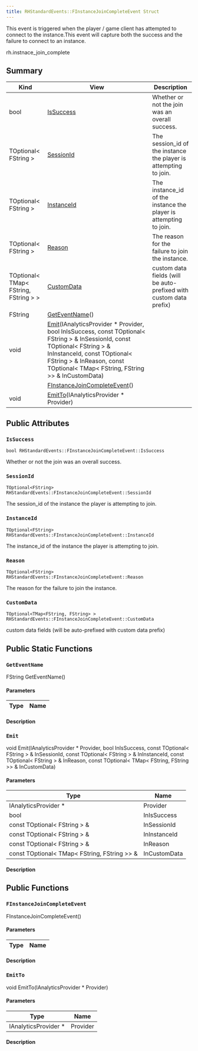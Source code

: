 ```yaml
---
title: RHStandardEvents::FInstanceJoinCompleteEvent Struct
---
```

This event is triggered when the player / game client has attempted to connect to the instance.This event will capture both the success and the failure to connect to an instance.

rh.instnace_join_complete 
## Summary
| Kind | View | Description |
|------|------|-------------|
|bool|[IsSuccess](/unreal-plugins/all/structrhstandardevents_1_1finstancejoincompleteevent/#structRHStandardEvents_1_1FInstanceJoinCompleteEvent_1a7f22215472927a1e1560f110957b381a)|Whether or not the join was an overall success.|
|TOptional< FString >|[SessionId](/unreal-plugins/all/structrhstandardevents_1_1finstancejoincompleteevent/#structRHStandardEvents_1_1FInstanceJoinCompleteEvent_1afe91b49ca38affef3d630953d8fcb112)|The session_id of the instance the player is attempting to join.|
|TOptional< FString >|[InstanceId](/unreal-plugins/all/structrhstandardevents_1_1finstancejoincompleteevent/#structRHStandardEvents_1_1FInstanceJoinCompleteEvent_1ab9e632d1a19e316929798e3b252bd71a)|The instance_id of the instance the player is attempting to join.|
|TOptional< FString >|[Reason](/unreal-plugins/all/structrhstandardevents_1_1finstancejoincompleteevent/#structRHStandardEvents_1_1FInstanceJoinCompleteEvent_1a8295d75bbfd9a941c64eeb68b8722c6d)|The reason for the failure to join the instance.|
|TOptional< TMap< FString, FString > >|[CustomData](/unreal-plugins/all/structrhstandardevents_1_1finstancejoincompleteevent/#structRHStandardEvents_1_1FInstanceJoinCompleteEvent_1a7a60eeaf37414665063ad1a6386fb40c)|custom data fields (will be auto-prefixed with custom data prefix)|
|FString|[GetEventName](/unreal-plugins/all/structrhstandardevents_1_1finstancejoincompleteevent/#structRHStandardEvents_1_1FInstanceJoinCompleteEvent_1ab66b6a12d490f32351f28f9c6e348102)()||
|void|[Emit](/unreal-plugins/all/structrhstandardevents_1_1finstancejoincompleteevent/#structRHStandardEvents_1_1FInstanceJoinCompleteEvent_1a813d1afb69559e9690c398bf238eb88b)(IAnalyticsProvider * Provider, bool InIsSuccess, const TOptional< FString > & InSessionId, const TOptional< FString > & InInstanceId, const TOptional< FString > & InReason, const TOptional< TMap< FString, FString >> & InCustomData)||
||[FInstanceJoinCompleteEvent](/unreal-plugins/all/structrhstandardevents_1_1finstancejoincompleteevent/#structRHStandardEvents_1_1FInstanceJoinCompleteEvent_1a90fc553eeebc4e89006ed2709011fc10)()||
|void|[EmitTo](/unreal-plugins/all/structrhstandardevents_1_1finstancejoincompleteevent/#structRHStandardEvents_1_1FInstanceJoinCompleteEvent_1aef5e96360a6ac8389b5371a78efddf98)(IAnalyticsProvider * Provider)||
## Public Attributes



### `IsSuccess` <a id="structRHStandardEvents_1_1FInstanceJoinCompleteEvent_1a7f22215472927a1e1560f110957b381a"></a>

`bool RHStandardEvents::FInstanceJoinCompleteEvent::IsSuccess`

Whether or not the join was an overall success.




### `SessionId` <a id="structRHStandardEvents_1_1FInstanceJoinCompleteEvent_1afe91b49ca38affef3d630953d8fcb112"></a>

`TOptional<FString> RHStandardEvents::FInstanceJoinCompleteEvent::SessionId`

The session_id of the instance the player is attempting to join.




### `InstanceId` <a id="structRHStandardEvents_1_1FInstanceJoinCompleteEvent_1ab9e632d1a19e316929798e3b252bd71a"></a>

`TOptional<FString> RHStandardEvents::FInstanceJoinCompleteEvent::InstanceId`

The instance_id of the instance the player is attempting to join.




### `Reason` <a id="structRHStandardEvents_1_1FInstanceJoinCompleteEvent_1a8295d75bbfd9a941c64eeb68b8722c6d"></a>

`TOptional<FString> RHStandardEvents::FInstanceJoinCompleteEvent::Reason`

The reason for the failure to join the instance.




### `CustomData` <a id="structRHStandardEvents_1_1FInstanceJoinCompleteEvent_1a7a60eeaf37414665063ad1a6386fb40c"></a>

`TOptional<TMap<FString, FString> > RHStandardEvents::FInstanceJoinCompleteEvent::CustomData`

custom data fields (will be auto-prefixed with custom data prefix)





## Public Static Functions



### `GetEventName` <a id="structRHStandardEvents_1_1FInstanceJoinCompleteEvent_1ab66b6a12d490f32351f28f9c6e348102"></a>

FString GetEventName()

#### Parameters

| Type | Name |
|------|------|

#### Description






### `Emit` <a id="structRHStandardEvents_1_1FInstanceJoinCompleteEvent_1a813d1afb69559e9690c398bf238eb88b"></a>

void Emit(IAnalyticsProvider * Provider, bool InIsSuccess, const TOptional< FString > & InSessionId, const TOptional< FString > & InInstanceId, const TOptional< FString > & InReason, const TOptional< TMap< FString, FString >> & InCustomData)

#### Parameters

| Type | Name |
|------|------|
|IAnalyticsProvider *|Provider|
|bool|InIsSuccess|
|const TOptional< FString > &|InSessionId|
|const TOptional< FString > &|InInstanceId|
|const TOptional< FString > &|InReason|
|const TOptional< TMap< FString, FString >> &|InCustomData|

#### Description







## Public Functions



### `FInstanceJoinCompleteEvent` <a id="structRHStandardEvents_1_1FInstanceJoinCompleteEvent_1a90fc553eeebc4e89006ed2709011fc10"></a>

 FInstanceJoinCompleteEvent()

#### Parameters

| Type | Name |
|------|------|

#### Description






### `EmitTo` <a id="structRHStandardEvents_1_1FInstanceJoinCompleteEvent_1aef5e96360a6ac8389b5371a78efddf98"></a>

void EmitTo(IAnalyticsProvider * Provider)

#### Parameters

| Type | Name |
|------|------|
|IAnalyticsProvider *|Provider|

#### Description








